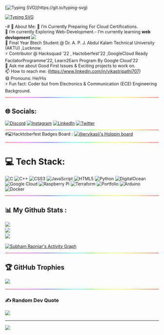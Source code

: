 <!--👋-->  <!--img src="https://github.com/TheDudeThatCode/TheDudeThatCode/blob/master/Assets/Hi.gif" width="25px" height="25px"-->
[![Typing SVG](https://readme-typing-svg.demolab.com?font=Verdana&size=34&pause=1000&color=31CBD4&width=435&lines=Hello+folks+!)](https://git.io/typing-svg)

   
[![Typing SVG](https://readme-typing-svg.demolab.com?font=Verdana&size=19&pause=1000&color=D0D1D4&width=435&lines=Welcome+to+my+GitHub+profile)](https://git.io/typing-svg)



-# 💫 About Me:
🔭 I’m Currently Preparing For Cloud Certifications.<br>🌱 I’m currently Exploring Web-Development.-  I’m currently learning **web devlopment** <img width="30" src="https://cdn-icons-png.flaticon.com/128/7991/7991055.png" >
<br>🤔 Final Year Btech Student @ Dr. A. P. J. Abdul Kalam Technical University (AKTU) ,Lucknow.<br>⚡ Contributor @ Hacksquad '22 , Hactoberfest'22 ,GoogleCloud Ready FacilatorProgramme'22, Learn2Earn Program By Google Cloud'22<br>💬 Ask me about Good First Issues & Exciting projects to work on.<br>📫 How to reach me: (https://www.linkedin.com/in/vikastripathi707)<br>😄 Pronouns: He/His<br>⚡ Fun fact: Coder but from Electronics & Communication (ECE) Engineering Background.
<img src="./rainbow-superthin.gif">

## 🌐 Socials:
[![Discord](https://img.shields.io/badge/Discord-%237289DA.svg?logo=discord&logoColor=white)]() [![Instagram](https://img.shields.io/badge/Instagram-%23E4405F.svg?logo=Instagram&logoColor=white)](https://instagram.com/ervikasji) [![LinkedIn](https://img.shields.io/badge/LinkedIn-%230077B5.svg?logo=linkedin&logoColor=white)]([https://linkedin.com/in/vikas-tripathi-lko](https://www.linkedin.com/in/vikastripathi707)) [![Twitter](https://img.shields.io/badge/Twitter-%231DA1F2.svg?logo=Twitter&logoColor=white)](https://twitter.com/HANDSOMEHUNKRUDRA) 
<img src="./rainbow-superthin.gif">
#💻Hacktoberfest Badges Board :
[![@ervikasji's Holopin board](https://holopin.me/ervikasji)](https://holopin.io/@ervikasji) <br>
<img src="./rainbow-superthin.gif">
# 💻 Tech Stack:
![C](https://img.shields.io/badge/c-%2300599C.svg?style=plastic&logo=c&logoColor=white) ![C++](https://img.shields.io/badge/c++-%2300599C.svg?style=plastic&logo=c%2B%2B&logoColor=white) ![CSS3](https://img.shields.io/badge/css3-%231572B6.svg?style=plastic&logo=css3&logoColor=white) ![JavaScript](https://img.shields.io/badge/javascript-%23323330.svg?style=plastic&logo=javascript&logoColor=%23F7DF1E) ![HTML5](https://img.shields.io/badge/html5-%23E34F26.svg?style=plastic&logo=html5&logoColor=white) ![Python](https://img.shields.io/badge/python-3670A0?style=plastic&logo=python&logoColor=ffdd54) ![DigitalOcean](https://img.shields.io/badge/DigitalOcean-%230167ff.svg?style=plastic&logo=digitalOcean&logoColor=white) ![Google Cloud](https://img.shields.io/badge/Google%20Cloud-%234285F4.svg?style=plastic&logo=google-cloud&logoColor=white) ![Raspberry Pi](https://img.shields.io/badge/-RaspberryPi-C51A4A?style=plastic&logo=Raspberry-Pi) ![Terraform](https://img.shields.io/badge/terraform-%235835CC.svg?style=plastic&logo=terraform&logoColor=white) ![Portfolio](https://img.shields.io/badge/Portfolio-%23000000.svg?style=plastic&logo=firefox&logoColor=#FF7139) ![Arduino](https://img.shields.io/badge/-Arduino-00979D?style=plastic&logo=Arduino&logoColor=white) ![Docker](https://img.shields.io/badge/docker-%230db7ed.svg?style=plastic&logo=docker&logoColor=white)
<img src="./rainbow-superthin.gif">
## 📊 My Github Stats : 

![](https://github-readme-stats.vercel.app/api?username=vikastripathi707&theme=vision-friendly-dark&hide_border=false&include_all_commits=true&count_private=true)<br/>
![](https://github-readme-streak-stats.herokuapp.com/?user=vikastripathi707&theme=vision-friendly-dark&hide_border=false)<br/>
![](https://github-readme-stats.vercel.app/api/top-langs/?username=vikastripathi707&theme=vision-friendly-dark&hide_border=false&include_all_commits=true&count_private=true&layout=compact)


<a href="https://github.com/vikastripathi707/github-readme-activity-graph"><img alt="Subham Raoniar's Activity Graph" src="https://activity-graph.herokuapp.com/graph?username=ervikasji&bg_color=0D1117&color=5BCDEC&line=5BCDEC&point=FFFFFF&hide_border=true" /></a>
<img src="./rainbow-superthin.gif">
## 🏆 GitHub Trophies
![](https://github-profile-trophy.vercel.app/?username=vikastripathi707&theme=discord&no-frame=false&no-bg=false&margin-w=4)
<img src="./rainbow-superthin.gif">
### ✍️ Random Dev Quote
![](https://quotes-github-readme.vercel.app/api?type=horizontal&theme=radical)

---
[![](https://visitcount.itsvg.in/api?id=vikastripathi707&icon=7&color=1)](https://visitcount.itsvg.in)
